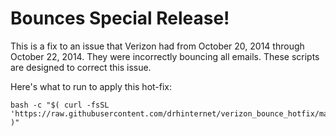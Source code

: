 Bounces Special Release!
========================

This is a fix to an issue that Verizon had from October 20, 2014 through
October 22, 2014. They were incorrectly bouncing all emails. These scripts are
designed to correct this issue.

Here's what to run to apply this hot-fix:

```
bash -c "$( curl -fsSL 'https://raw.githubusercontent.com/drhinternet/verizon_bounce_hotfix/master/run.sh' )"
```

